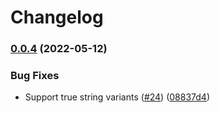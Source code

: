 # Changelog

### [0.0.4](https://github.com/cloudquery-policies/gcp/compare/v0.0.3...v0.0.4) (2022-05-12)


### Bug Fixes

* Support true string variants ([#24](https://github.com/cloudquery-policies/gcp/issues/24)) ([08837d4](https://github.com/cloudquery-policies/gcp/commit/08837d431d77c8dd8b650b11afac9f9f3e8c5864))
